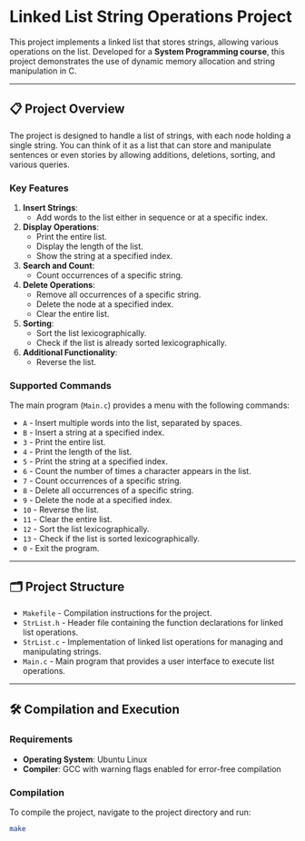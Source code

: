 # Linked List String Operations Project

This project implements a linked list that stores strings, allowing various operations on the list. Developed for a **System Programming course**, this project demonstrates the use of dynamic memory allocation and string manipulation in C.

---

## 📋 Project Overview

The project is designed to handle a list of strings, with each node holding a single string. You can think of it as a list that can store and manipulate sentences or even stories by allowing additions, deletions, sorting, and various queries.

### Key Features

1. **Insert Strings**:
   - Add words to the list either in sequence or at a specific index.
2. **Display Operations**:
   - Print the entire list.
   - Display the length of the list.
   - Show the string at a specified index.
3. **Search and Count**:
   - Count occurrences of a specific string.
4. **Delete Operations**:
   - Remove all occurrences of a specific string.
   - Delete the node at a specified index.
   - Clear the entire list.
5. **Sorting**:
   - Sort the list lexicographically.
   - Check if the list is already sorted lexicographically.
6. **Additional Functionality**:
   - Reverse the list.

### Supported Commands
The main program (`Main.c`) provides a menu with the following commands:

- `A` - Insert multiple words into the list, separated by spaces.
- `B` - Insert a string at a specified index.
- `3` - Print the entire list.
- `4` - Print the length of the list.
- `5` - Print the string at a specified index.
- `6` - Count the number of times a character appears in the list.
- `7` - Count occurrences of a specific string.
- `8` - Delete all occurrences of a specific string.
- `9` - Delete the node at a specified index.
- `10` - Reverse the list.
- `11` - Clear the entire list.
- `12` - Sort the list lexicographically.
- `13` - Check if the list is sorted lexicographically.
- `0` - Exit the program.

---

## 🗂 Project Structure

- `Makefile` - Compilation instructions for the project.
- `StrList.h` - Header file containing the function declarations for linked list operations.
- `StrList.c` - Implementation of linked list operations for managing and manipulating strings.
- `Main.c` - Main program that provides a user interface to execute list operations.

---

## 🛠 Compilation and Execution

### Requirements
- **Operating System**: Ubuntu Linux
- **Compiler**: GCC with warning flags enabled for error-free compilation

### Compilation
To compile the project, navigate to the project directory and run:
```bash
make
